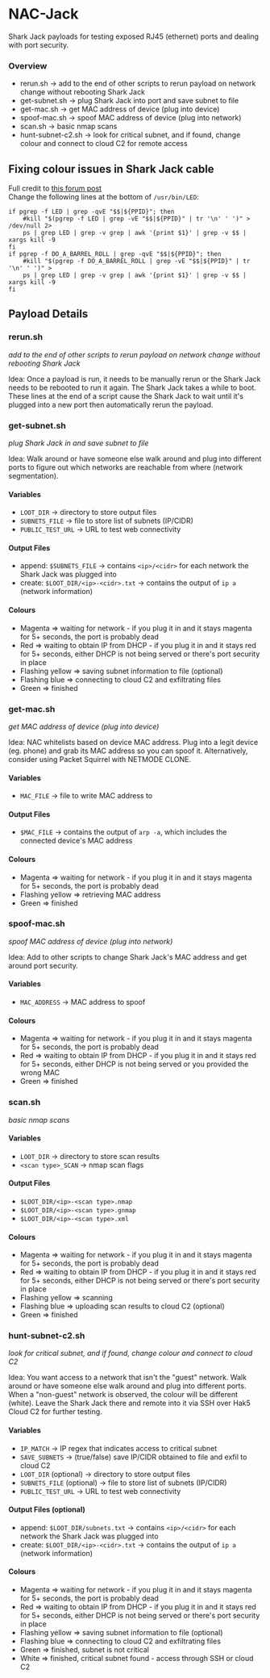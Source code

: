 # NAC-Jack
Shark Jack payloads for testing exposed RJ45 (ethernet) ports and dealing with port security.

### Overview
- rerun.sh → add to the end of other scripts to rerun payload on network change without rebooting Shark Jack
- get-subnet.sh → plug Shark Jack into port and save subnet to file
- get-mac.sh → get MAC address of device (plug into device)
- spoof-mac.sh → spoof MAC address of device (plug into network)
- scan.sh → basic nmap scans
- hunt-subnet-c2.sh → look for critical subnet, and if found, change colour and connect to cloud C2 for remote access

## Fixing colour issues in Shark Jack cable
Full credit to [this forum post](https://forums.hak5.org/topic/58286-shark-jack-cable-led-bug/)  
Change the following lines at the bottom of `/usr/bin/LED`:
```
if pgrep -f LED | grep -qvE "$$|${PPID}"; then                                  
    #kill "$(pgrep -f LED | grep -vE "$$|${PPID}" | tr '\n' ' ')" > /dev/null 2>
    ps | grep LED | grep -v grep | awk '{print $1}' | grep -v $$ | xargs kill -9
fi                                                                              
if pgrep -f DO_A_BARREL_ROLL | grep -qvE "$$|${PPID}"; then                     
    #kill "$(pgrep -f DO_A_BARREL_ROLL | grep -vE "$$|${PPID}" | tr '\n' ' ')" >
    ps | grep LED | grep -v grep | awk '{print $1}' | grep -v $$ | xargs kill -9
fi
```

## Payload Details

### rerun.sh
*add to the end of other scripts to rerun payload on network change without rebooting Shark Jack*

Idea: Once a payload is run, it needs to be manually rerun or the Shark Jack needs to be rebooted to run it again. The Shark Jack takes a while to boot.
These lines at the end of a script cause the Shark Jack to wait until it's plugged into a new port then automatically rerun the payload.

### get-subnet.sh
*plug Shark Jack in and save subnet to file*

Idea: Walk around or have someone else walk around and plug into different ports to figure out which networks are reachable from where (network segmentation).
#### Variables
- `LOOT_DIR` → directory to store output files
- `SUBNETS_FILE` → file to store list of subnets (IP/CIDR)
- `PUBLIC_TEST_URL` → URL to test web connectivity
#### Output Files
- append: `$SUBNETS_FILE` → contains `<ip>/<cidr>` for each network the Shark Jack was plugged into
- create: `$LOOT_DIR/<ip>-<cidr>.txt` → contains the output of `ip a` (network information)
#### Colours
- Magenta ⇒ waiting for network - if you plug it in and it stays magenta for 5+ seconds, the port is probably dead
- Red ⇒ waiting to obtain IP from DHCP - if you plug it in and it stays red for 5+ seconds, either DHCP is not being served or there's port security in place
- Flashing yellow ⇒ saving subnet information to file (optional)
- Flashing blue ⇒ connecting to cloud C2 and exfiltrating files
- Green ⇒ finished

### get-mac.sh
*get MAC address of device (plug into device)*

Idea: NAC whitelists based on device MAC address. Plug into a legit device (eg. phone) and grab its MAC address so you can spoof it. Alternatively, consider using Packet Squirrel with NETMODE CLONE.
#### Variables
- `MAC_FILE` → file to write MAC address to
#### Output Files
- `$MAC_FILE` → contains the output of `arp -a`, which includes the connected device's MAC address
#### Colours
- Magenta ⇒ waiting for network - if you plug it in and it stays magenta for 5+ seconds, the port is probably dead
- Flashing yellow ⇒ retrieving MAC address
- Green ⇒ finished
### spoof-mac.sh
*spoof MAC address of device (plug into network)*

Idea: Add to other scripts to change Shark Jack's MAC address and get around port security.
#### Variables
- `MAC_ADDRESS` → MAC address to spoof
#### Colours
- Magenta ⇒ waiting for network - if you plug it in and it stays magenta for 5+ seconds, the port is probably dead
- Red ⇒ waiting to obtain IP from DHCP - if you plug it in and it stays red for 5+ seconds, either DHCP is not being served or you provided the wrong MAC
- Green ⇒ finished

### scan.sh
*basic nmap scans*
#### Variables
- `LOOT_DIR` → directory to store scan results
- `<scan type>_SCAN` → nmap scan flags
#### Output Files
- `$LOOT_DIR/<ip>-<scan type>.nmap`
- `$LOOT_DIR/<ip>-<scan type>.gnmap`
- `$LOOT_DIR/<ip>-<scan type>.xml`
#### Colours
- Magenta ⇒ waiting for network - if you plug it in and it stays magenta for 5+ seconds, the port is probably dead
- Red ⇒ waiting to obtain IP from DHCP - if you plug it in and it stays red for 5+ seconds, either DHCP is not being served or there's port security in place
- Flashing yellow ⇒ scanning
- Flashing blue ⇒ uploading scan results to cloud C2 (optional)
- Green ⇒ finished

### hunt-subnet-c2.sh
*look for critical subnet, and if found, change colour and connect to cloud C2*

Idea: You want access to a network that isn't the "guest" network. Walk around or have someone else walk around and plug into different ports. When a "non-guest" network is observed, the colour will be different (white). Leave the Shark Jack there and remote into it via SSH over Hak5 Cloud C2 for further testing.
#### Variables
- `IP_MATCH` → IP regex that indicates access to critical subnet
- `SAVE_SUBNETS` → (true/false) save IP/CIDR obtained to file and exfil to cloud C2
- `LOOT_DIR` (optional) → directory to store output files
- `SUBNETS_FILE` (optional) → file to store list of subnets (IP/CIDR)
- `PUBLIC_TEST_URL` → URL to test web connectivity
#### Output Files (optional)
- append: `$LOOT_DIR/subnets.txt` → contains `<ip>/<cidr>` for each network the Shark Jack was plugged into
- create: `$LOOT_DIR/<ip>-<cidr>.txt` → contains the output of `ip a` (network information)
#### Colours
- Magenta ⇒ waiting for network - if you plug it in and it stays magenta for 5+ seconds, the port is probably dead
- Red ⇒ waiting to obtain IP from DHCP - if you plug it in and it stays red for 5+ seconds, either DHCP is not being served or there's port security in place
- Flashing yellow ⇒ saving subnet information to file (optional)
- Flashing blue ⇒ connecting to cloud C2 and exfiltrating files
- Green ⇒ finished, subnet is not critical
- White ⇒ finished, critical subnet found - access through SSH or cloud C2
